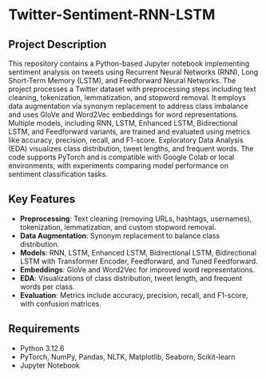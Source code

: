 # Twitter-Sentiment-RNN-LSTM

## Project Description
This repository contains a Python-based Jupyter notebook implementing sentiment analysis on tweets using Recurrent Neural Networks (RNN), Long Short-Term Memory (LSTM), and Feedforward Neural Networks. The project processes a Twitter dataset with preprocessing steps including text cleaning, tokenization, lemmatization, and stopword removal. It employs data augmentation via synonym replacement to address class imbalance and uses GloVe and Word2Vec embeddings for word representations. Multiple models, including RNN, LSTM, Enhanced LSTM, Bidirectional LSTM, and Feedforward variants, are trained and evaluated using metrics like accuracy, precision, recall, and F1-score. Exploratory Data Analysis (EDA) visualizes class distribution, tweet lengths, and frequent words. The code supports PyTorch and is compatible with Google Colab or local environments, with experiments comparing model performance on sentiment classification tasks.

## Key Features
- **Preprocessing**: Text cleaning (removing URLs, hashtags, usernames), tokenization, lemmatization, and custom stopword removal.
- **Data Augmentation**: Synonym replacement to balance class distribution.
- **Models**: RNN, LSTM, Enhanced LSTM, Bidirectional LSTM, Bidirectional LSTM with Transformer Encoder, Feedforward, and Tuned Feedforward.
- **Embeddings**: GloVe and Word2Vec for improved word representations.
- **EDA**: Visualizations of class distribution, tweet length, and frequent words per class.
- **Evaluation**: Metrics include accuracy, precision, recall, and F1-score, with confusion matrices.

## Requirements
- Python 3.12.6
- PyTorch, NumPy, Pandas, NLTK, Matplotlib, Seaborn, Scikit-learn
- Jupyter Notebook

